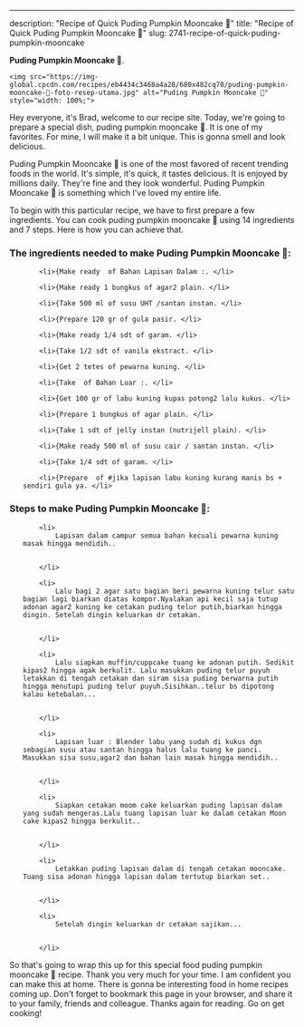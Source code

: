 ---
description: "Recipe of Quick Puding Pumpkin Mooncake 🥮"
title: "Recipe of Quick Puding Pumpkin Mooncake 🥮"
slug: 2741-recipe-of-quick-puding-pumpkin-mooncake

<p>
	<strong>Puding Pumpkin Mooncake 🥮</strong>. 
	
</p>
<p>
	
	<img src="https://img-global.cpcdn.com/recipes/eb4434c3468a4a28/680x482cq70/puding-pumpkin-mooncake-🥮-foto-resep-utama.jpg" alt="Puding Pumpkin Mooncake 🥮" style="width: 100%;">
	
	
</p>
<p>
	Hey everyone, it's Brad, welcome to our recipe site. Today, we're going to prepare a special dish, puding pumpkin mooncake 🥮. It is one of my favorites. For mine, I will make it a bit unique. This is gonna smell and look delicious.
</p>
	
<p>
	Puding Pumpkin Mooncake 🥮 is one of the most favored of recent trending foods in the world. It's simple, it's quick, it tastes delicious. It is enjoyed by millions daily. They're fine and they look wonderful. Puding Pumpkin Mooncake 🥮 is something which I've loved my entire life.
</p>
<p>
	
</p>

<p>
To begin with this particular recipe, we have to first prepare a few ingredients. You can cook puding pumpkin mooncake 🥮 using 14 ingredients and 7 steps. Here is how you can achieve that.
</p>

<h3>The ingredients needed to make Puding Pumpkin Mooncake 🥮:</h3>

<ol>
	
		<li>{Make ready  of Bahan Lapisan Dalam :. </li>
	
		<li>{Make ready 1 bungkus of agar2 plain. </li>
	
		<li>{Take 500 ml of susu UHT /santan instan. </li>
	
		<li>{Prepare 120 gr of gula pasir. </li>
	
		<li>{Make ready 1/4 sdt of garam. </li>
	
		<li>{Take 1/2 sdt of vanila ekstract. </li>
	
		<li>{Get 2 tetes of pewarna kuning. </li>
	
		<li>{Take  of Bahan Luar :. </li>
	
		<li>{Get 100 gr of labu kuning kupas potong2 lalu kukus. </li>
	
		<li>{Prepare 1 bungkus of agar plain. </li>
	
		<li>{Take 1 sdt of jelly instan (nutrijell plain). </li>
	
		<li>{Make ready 500 ml of susu cair / santan instan. </li>
	
		<li>{Take 1/4 sdt of garam. </li>
	
		<li>{Prepare  of #jika lapisan labu kuning kurang manis bs + sendiri gula ya. </li>
	
</ol>
<p>
	
</p>

<h3>Steps to make Puding Pumpkin Mooncake 🥮:</h3>

<ol>
	
		<li>
			Lapisan dalam campur semua bahan kecuali pewarna kuning masak hingga mendidih..
			
			
		</li>
	
		<li>
			Lalu bagi 2 agar satu bagian beri pewarna kuning telur satu bagian lagi biarkan diatas kompor.Nyalakan api kecil saja tutup adonan agar2 kuning ke cetakan puding telur putih,biarkan hingga dingin. Setelah dingin keluarkan dr cetakan.
			
			
		</li>
	
		<li>
			Lalu siapkan muffin/cuppcake tuang ke adonan putih. Sedikit kipas2 hingga agak berkulit. Lalu masukkan puding telur puyuh letakkan di tengah cetakan dan siram sisa puding berwarna putih hingga menutupi puding telur puyuh.Sisihkan..telur bs dipotong kalau ketebalan...
			
			
		</li>
	
		<li>
			Lapisan luar : Blender labu yang sudah di kukus dgn sebagian susu atau santan hingga halus lalu tuang ke panci. Masukkan sisa susu,agar2 dan bahan lain masak hingga mendidih..
			
			
		</li>
	
		<li>
			Siapkan cetakan moom cake keluarkan puding lapisan dalam yang sudah mengeras.Lalu tuang lapisan luar ke dalam cetakan Moon cake kipas2 hingga berkulit..
			
			
		</li>
	
		<li>
			Letakkan puding lapisan dalam di tengah cetakan mooncake. Tuang sisa adonan hingga lapisan dalam tertutup biarkan set..
			
			
		</li>
	
		<li>
			Setelah dingin keluarkan dr cetakan sajikan...
			
			
		</li>
	
</ol>

<p>
	
</p>

<p>
	So that's going to wrap this up for this special food puding pumpkin mooncake 🥮 recipe. Thank you very much for your time. I am confident you can make this at home. There is gonna be interesting food in home recipes coming up. Don't forget to bookmark this page in your browser, and share it to your family, friends and colleague. Thanks again for reading. Go on get cooking!
</p>

